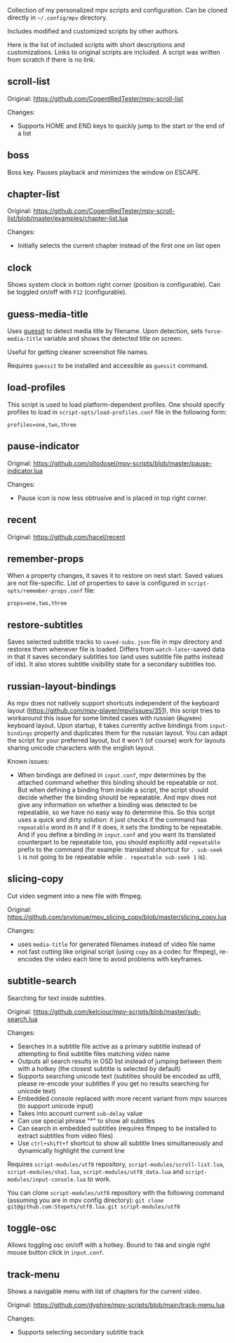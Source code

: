 Collection of my personalized mpv scripts and configuration.
Can be cloned directly in `~/.config/mpv` directory.

Includes modified and customized scripts by other authors.

Here is the list of included scripts with short descriptions and customizations.
Links to original scripts are included.
A script was written from scratch if there is no link.

## scroll-list

Original: https://github.com/CogentRedTester/mpv-scroll-list

Changes:
- Supports HOME and END keys to quickly jump to the start or the end of a list

## boss

Boss key.
Pauses playback and minimizes the window on ESCAPE.

## chapter-list

Original: https://github.com/CogentRedTester/mpv-scroll-list/blob/master/examples/chapter-list.lua

Changes:
- Initially selects the current chapter instead of the first one on list open

## clock

Shows system clock in bottom right corner (position is configurable).
Can be toggled on/off with `F12` (configurable).

## guess-media-title

Uses [guessit](https://github.com/guessit-io/guessit) to detect media title by filename.
Upon detection, sets `force-media-title` variable and shows the detected title on screen.

Useful for getting cleaner screenshot file names.

Requires `guessit` to be installed and accessible as `guessit` command.

## load-profiles

This script is used to load platform-dependent profiles.
One should specify profiles to load in `script-opts/load-profiles.conf` file in the following form:

```
profiles=one,two,three
```

## pause-indicator

Original: https://github.com/oltodosel/mpv-scripts/blob/master/pause-indicator.lua

Changes:
- Pause icon is now less obtrusive and is placed in top right corner.

## recent

Original: https://github.com/hacel/recent

## remember-props

When a property changes, it saves it to restore on next start.
Saved values are not file-specific.
List of properties to save is configured in `script-opts/remember-props.conf` file:

```
props=one,two,three
```

## restore-subtitles

Saves selected subtitle tracks to `saved-subs.json` file in mpv directory and restores them whenever file is loaded.
Differs from `watch-later`-saved data in that it saves secondary subtitles too (and uses subtitle file paths instead of ids).
It also stores subtitle visibility state for a secondary subtitles too.

## russian-layout-bindings

As mpv does not natively support shortcuts independent of the keyboard layout (https://github.com/mpv-player/mpv/issues/351), this script tries to workaround this issue for some limited cases with russian (йцукен) keyboard layout.
Upon startup, it takes currently active bindings from `input-bindings` property and duplicates them for the russian layout.
You can adapt the script for your preferred layout, but it won't (of course) work for layouts sharing unicode characters with the english layout.

Known issues:
- When bindings are defined in `input.conf`, mpv determines by the attached command whether this binding should be repeatable or not.
  But when defining a binding from inside a script, the script should decide whether the binding should be repeatable.
  And mpv does not give any information on whether a binding was detected to be repeatable, so we have no easy way to determine this.
  So this script uses a quick and dirty solution: it just checks if the command has `repeatable` word in it and if it does, it sets the binding to be repeatable.
  And if you define a binding in `input.conf` and you want its translated counterpart to be repeatable too, you should explicitly add `repeatable` prefix to the command (for example: translated shortcut for `. sub-seek 1` is not going to be repeatable while `. repeatable sub-seek 1` is).

## slicing-copy

Cut video segment into a new file with ffmpeg.

Original: https://github.com/snylonue/mpv_slicing_copy/blob/master/slicing_copy.lua

Changes:
- uses `media-title` for generated filenames instead of video file name
- not fast cutting like original script (using `copy` as a codec for ffmpeg), re-encodes the video each time to avoid problems with keyframes.

## subtitle-search

Searching for text inside subtitles.

Original: https://github.com/kelciour/mpv-scripts/blob/master/sub-search.lua

Changes:
- Searches in a subtitle file active as a primary subtitle instead of attempting to find subtitle files matching video name
- Outputs all search results in OSD list instead of jumping between them with a hotkey (the closest subtitle is selected by default)
- Supports searching unicode text (subtitles should be encoded as utf8, please re-encode your subtitles if you get no results searching for unicode text)
- Embedded console replaced with more recent variant from mpv sources (to support unicode input)
- Takes into account current `sub-delay` value
- Can use special phrase "*" to show all subtitles
- Can search in embedded subtitles (requires ffmpeg to be installed to extract subtitles from video files)
- Use `ctrl+shift+f` shortcut to show all subtitle lines simultaneously and dynamically highlight the current line

Requires `script-modules/utf8` repository, `script-modules/scroll-list.lua`, `script-modules/sha1.lua`, `script-modules/utf8_data.lua` and `script-modules/input-console.lua` to work.

You can clone `script-modules/utf8` repository with the following command (assuming you are in mpv config directory): `git clone git@github.com:Stepets/utf8.lua.git script-modules/utf8`

## toggle-osc

Allows toggling osc on/off with a hotkey.
Bound to `TAB` and single right mouse button click in `input.conf`.

## track-menu

Shows a navigable menu with list of chapters for the current video.

Original: https://github.com/dyphire/mpv-scripts/blob/main/track-menu.lua

Changes:
- Supports selecting secondary subtitle track
